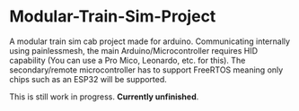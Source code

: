 # Modular-Train-Sim-Project
A modular train sim cab project made for arduino. Communicating internally using painlessmesh, the main Arduino/Microcontroller requires HID capability (You can use a Pro Mico, Leonardo, etc. for this). The secondary/remote microcontroller has to support FreeRTOS meaning only chips such as an ESP32 will be supported. 

This is still work in progress. **Currently unfinished**.
